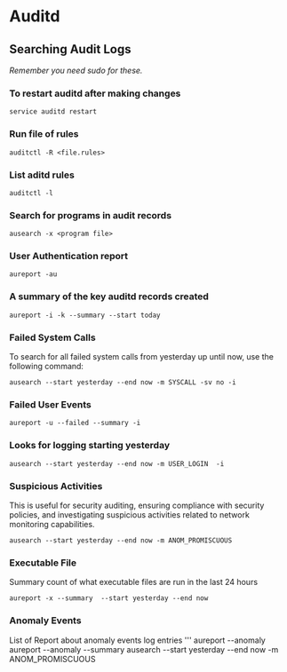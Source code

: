 # Auditd

## Searching Audit Logs

*Remember you need sudo for these.*

### To restart auditd after making changes 

```
service auditd restart
```

### Run file of rules
```
auditctl -R <file.rules>
```

### List aditd rules
```
auditctl -l
```

### Search for programs in audit records
```
ausearch -x <program file>
```
### User Authentication report
```
aureport -au
```

### A summary of the key auditd records created
```
aureport -i -k --summary --start today
```

### Failed System Calls
To search for all failed system calls from yesterday up until now, use the following command:
```
ausearch --start yesterday --end now -m SYSCALL -sv no -i
```

### Failed User Events
```
aureport -u --failed --summary -i
```

### Looks for logging starting yesterday
```
ausearch --start yesterday --end now -m USER_LOGIN  -i
```

### Suspicious Activities
This is useful for security auditing, ensuring compliance with security policies, and investigating suspicious activities related to network monitoring capabilities.
```
ausearch --start yesterday --end now -m ANOM_PROMISCUOUS
```

### Executable File
Summary  count of what executable files are run in the last 24 hours
```
aureport -x --summary  --start yesterday --end now
```

### Anomaly Events 
List of Report about anomaly events log entries 
'''
aureport --anomaly
aureport --anomaly --summary
ausearch --start yesterday --end now -m ANOM_PROMISCUOUS
```

